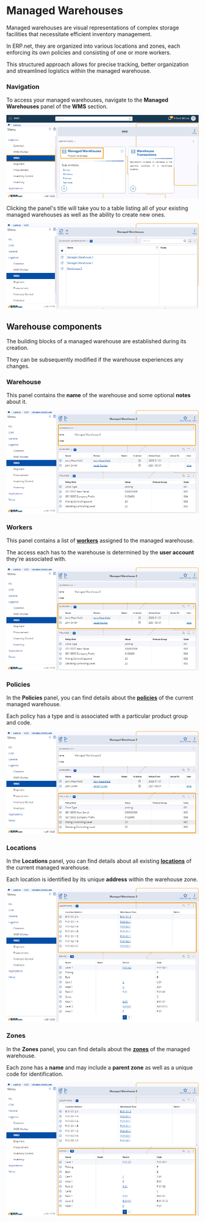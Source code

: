 # Managed Warehouses 

Managed warehouses are visual representations of complex storage facilities that necessitate efficient inventory management. 

In ERP.net, they are organized into various locations and zones, each enforcing its own policies and consisting of one or more workers. 

This structured approach allows for precise tracking, better organization and streamlined logistics within the managed warehouse.

### Navigation 

To access your managed warehouses, navigate to the **Managed Warehouses** panel of the **WMS** section. 

![pictures](pictures/Managed_Warehouses_navigation_03_06.png)

Clicking the panel's title will take you to a table listing all of your existing managed warehouses as well as the ability to create new ones.

![pictures](pictures/Managed_Warehouses_view_04_06.png)

## Warehouse components 

The building blocks of a managed warehouse are established during its creation. 

They can be subsequently modified if the warehouse experiences any changes.

### Warehouse 

This panel contains the **name** of the warehouse and some optional **notes** about it. 

![pictures](pictures/Managed_Warehouses_warehouse_04_06.png)

### Workers 

This panel contains a list of **[workers](https://docs.erp.net/tech/modules/logistics/wms/how-to/setup-warehouse/warehouse-workers.html)** assigned to the managed warehouse. 

The access each has to the warehouse is determined by the **user account** they're associated with.

![pictures](pictures/Managed_Warehouses_workers_04_06.png)

### Policies 

In the **Policies** panel, you can find details about the **[policies](https://docs.erp.net/tech/modules/logistics/wms/how-to/setup-warehouse/warehouse-policies.html)** of the current managed warehouse. 

Each policy has a type and is associated with a particular product group and code. 

![pictures](pictures/Managed_Warehouses_policies_04_06.png)

### Locations

In the **Locations** panel, you can find details about all existing **[locations](https://docs.erp.net/tech/modules/logistics/wms/how-to/setup-warehouse/zones-and-locations.html)** of the current managed warehouse. 

Each location is identified by its unique **address** within the warehouse zone. 

![pictures](pictures/Managed_Warehouses_locations_04_06.png)

### Zones 

In the **Zones** panel, you can find details about the **[zones](https://docs.erp.net/tech/modules/logistics/wms/how-to/setup-warehouse/zones-and-locations.html)** of the managed warehouse. 

Each zone has a **name** and may include a **parent zone** as well as a unique code for identification.

![pictures](pictures/Managed_Warehouses_zones_04_06.png)
